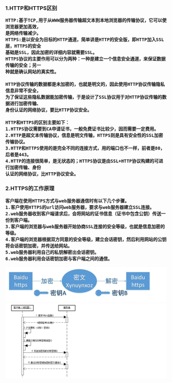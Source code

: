 <H3>1.HTTP和HTTPS区别

	HTTP:基于TCP,用于从WWW服务器传输超文本到本地浏览器的传输协议，它可以使浏览器更加高效，
	是网络传输减少。
	HTTPS:是以安全为目标的HTTP通道，简单讲是HTTP的安全版，即HTTP加入SSL层，HTTPS的安全
	基础是SSL，因此加密的详细内容就需要SSL。
	HTTPS协议的主要作用可以分为两种：一种是建立一个信息安全通道，来保证数据传输的安全；另一
	种就是确认网站的真实性。
	
	HTTP协议传输的数据都是未加密的，也就是明文的，因此使用HTTP协议传输隐私信息非常不安全，
	为了保证这些隐私数据能加密传输，于是设计了SSL协议用于对HTTP协议传输的数据进行加密传输、
	身份认证的网络协议，要比HTTP协议安全。
	
	HTTP和HTTPS的区别主要如下：
	1.HTTPS协议需要到CA申请证书，一般免费证书比较少，因而需要一定费用。
	2.HTTP是超文本传输协议，信息是明文传输，HTTPS则是具有安全性的SSL加密传输协议。
	3.HTTP和HTTPS使用的是完全不同的连接方式，用的端口也不一样，前者是80，后者是443。
	4.HTTP的连接很简单，是无状态的；HTTPS协议是由SSL+HTTP协议构建的可进行加密传输、身份
	认证的网络协议，比HTTP协议安全。
	

<H3>2.HTTPS的工作原理

	客户端在使用HTTPS方式与web服务器通信时有以下几个步骤。
	1.客户使用HTTPS的url访问web服务器，要求与web服务器建立SSL连接。
	2.web服务器收到客户端请求后，会将网站的证书信息（证书中包含公钥）传送一份到客户端。
	3.客户端的浏览器与web服务器开始协商SSL连接的安全等级，也就是信息加密的等级。
	4.客户端的浏览器根据双方同意的安全等级，建立会话密钥，然后利用网站的公钥将会话密钥加密，并传送给网站。
	5.web服务器利用自己的私钥解密出会话密钥。
	6.web服务器利用会话密钥加密与客户端之间的通信。
![Image text](https://raw.githubusercontent.com/caspeerpoiuy/data-structures-and-algorithms-/master/interview/image-folder/https-procedure1.png)
![Image text](https://raw.githubusercontent.com/caspeerpoiuy/data-structures-and-algorithms-/master/interview/image-folder/https-procedure.png)























